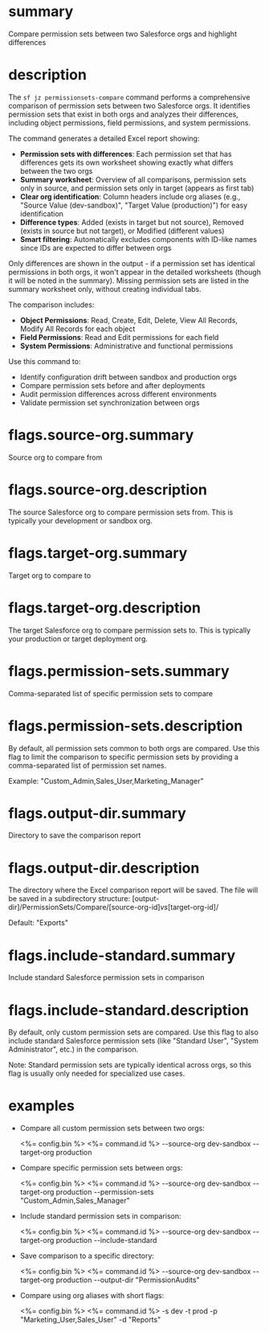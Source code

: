 # summary

Compare permission sets between two Salesforce orgs and highlight differences

# description

The `sf jz permissionsets-compare` command performs a comprehensive comparison of permission sets between two Salesforce orgs. It identifies permission sets that exist in both orgs and analyzes their differences, including object permissions, field permissions, and system permissions.

The command generates a detailed Excel report showing:

- **Permission sets with differences**: Each permission set that has differences gets its own worksheet showing exactly what differs between the two orgs
- **Summary worksheet**: Overview of all comparisons, permission sets only in source, and permission sets only in target (appears as first tab)
- **Clear org identification**: Column headers include org aliases (e.g., "Source Value (dev-sandbox)", "Target Value (production)") for easy identification
- **Difference types**: Added (exists in target but not source), Removed (exists in source but not target), or Modified (different values)
- **Smart filtering**: Automatically excludes components with ID-like names since IDs are expected to differ between orgs

Only differences are shown in the output - if a permission set has identical permissions in both orgs, it won't appear in the detailed worksheets (though it will be noted in the summary). Missing permission sets are listed in the summary worksheet only, without creating individual tabs.

The comparison includes:

- **Object Permissions**: Read, Create, Edit, Delete, View All Records, Modify All Records for each object
- **Field Permissions**: Read and Edit permissions for each field
- **System Permissions**: Administrative and functional permissions

Use this command to:

- Identify configuration drift between sandbox and production orgs
- Compare permission sets before and after deployments
- Audit permission differences across different environments
- Validate permission set synchronization between orgs

# flags.source-org.summary

Source org to compare from

# flags.source-org.description

The source Salesforce org to compare permission sets from. This is typically your development or sandbox org.

# flags.target-org.summary

Target org to compare to

# flags.target-org.description

The target Salesforce org to compare permission sets to. This is typically your production or target deployment org.

# flags.permission-sets.summary

Comma-separated list of specific permission sets to compare

# flags.permission-sets.description

By default, all permission sets common to both orgs are compared. Use this flag to limit the comparison to specific permission sets by providing a comma-separated list of permission set names.

Example: "Custom_Admin,Sales_User,Marketing_Manager"

# flags.output-dir.summary

Directory to save the comparison report

# flags.output-dir.description

The directory where the Excel comparison report will be saved. The file will be saved in a subdirectory structure: [output-dir]/PermissionSets/Compare/[source-org-id]_vs_[target-org-id]/

Default: "Exports"

# flags.include-standard.summary

Include standard Salesforce permission sets in comparison

# flags.include-standard.description

By default, only custom permission sets are compared. Use this flag to also include standard Salesforce permission sets (like "Standard User", "System Administrator", etc.) in the comparison.

Note: Standard permission sets are typically identical across orgs, so this flag is usually only needed for specialized use cases.

# examples

- Compare all custom permission sets between two orgs:

  <%= config.bin %> <%= command.id %> --source-org dev-sandbox --target-org production

- Compare specific permission sets between orgs:

  <%= config.bin %> <%= command.id %> --source-org dev-sandbox --target-org production --permission-sets "Custom_Admin,Sales_Manager"

- Include standard permission sets in comparison:

  <%= config.bin %> <%= command.id %> --source-org dev-sandbox --target-org production --include-standard

- Save comparison to a specific directory:

  <%= config.bin %> <%= command.id %> --source-org dev-sandbox --target-org production --output-dir "PermissionAudits"

- Compare using org aliases with short flags:

  <%= config.bin %> <%= command.id %> -s dev -t prod -p "Marketing_User,Sales_User" -d "Reports"
